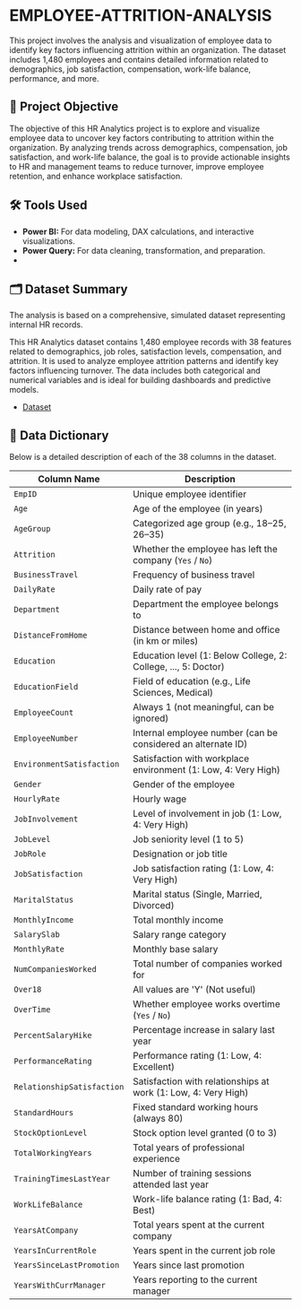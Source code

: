 # EMPLOYEE-ATTRITION-ANALYSIS
This project involves the analysis and visualization of employee data to identify key factors influencing attrition within an organization. The dataset includes 1,480 employees and contains detailed information related to demographics, job satisfaction, compensation, work-life balance, performance, and more.

## 🎯 Project Objective

The objective of this HR Analytics project is to explore and visualize employee data to uncover key factors contributing to attrition within the organization. By analyzing trends across demographics, compensation, job satisfaction, and work-life balance, the goal is to provide actionable insights to HR and management teams to reduce turnover, improve employee retention, and enhance workplace satisfaction.

## 🛠️ Tools Used
*   **Power BI:** For data modeling, DAX calculations, and interactive visualizations.
*   **Power Query:** For data cleaning, transformation, and preparation.
*   
## 🗂️ Dataset Summary

The analysis is based on a comprehensive, simulated dataset representing internal HR records.

This HR Analytics dataset contains 1,480 employee records with 38 features related to demographics, job roles, satisfaction levels, compensation, and attrition.
It is used to analyze employee attrition patterns and identify key factors influencing turnover.
The data includes both categorical and numerical variables and is ideal for building dashboards and predictive models.

- <a href="https://github.com/NITHISH261426/EMPLOYEE-ATTRITION-ANALYSIS/blob/main/HR_Analytics.csv">Dataset</a>

## 📖 Data Dictionary

Below is a detailed description of each of the 38 columns in the dataset.



| Column Name                | Description                                                    |
| -------------------------- | -------------------------------------------------------------- |
| `EmpID`                    | Unique employee identifier                                     |
| `Age`                      | Age of the employee (in years)                                 |
| `AgeGroup`                 | Categorized age group (e.g., 18–25, 26–35)                     |
| `Attrition`                | Whether the employee has left the company (`Yes` / `No`)       |
| `BusinessTravel`           | Frequency of business travel                                   |
| `DailyRate`                | Daily rate of pay                                              |
| `Department`               | Department the employee belongs to                             |
| `DistanceFromHome`         | Distance between home and office (in km or miles)              |
| `Education`                | Education level (1: Below College, 2: College, ..., 5: Doctor) |
| `EducationField`           | Field of education (e.g., Life Sciences, Medical)              |
| `EmployeeCount`            | Always 1 (not meaningful, can be ignored)                      |
| `EmployeeNumber`           | Internal employee number (can be considered an alternate ID)   |
| `EnvironmentSatisfaction`  | Satisfaction with workplace environment (1: Low, 4: Very High) |
| `Gender`                   | Gender of the employee                                         |
| `HourlyRate`               | Hourly wage                                                    |
| `JobInvolvement`           | Level of involvement in job (1: Low, 4: Very High)             |
| `JobLevel`                 | Job seniority level (1 to 5)                                   |
| `JobRole`                  | Designation or job title                                       |
| `JobSatisfaction`          | Job satisfaction rating (1: Low, 4: Very High)                 |
| `MaritalStatus`            | Marital status (Single, Married, Divorced)                     |
| `MonthlyIncome`            | Total monthly income                                           |
| `SalarySlab`               | Salary range category                                          |
| `MonthlyRate`              | Monthly base salary                                            |
| `NumCompaniesWorked`       | Total number of companies worked for                           |
| `Over18`                   | All values are 'Y' (Not useful)                                |
| `OverTime`                 | Whether employee works overtime (`Yes` / `No`)                 |
| `PercentSalaryHike`        | Percentage increase in salary last year                        |
| `PerformanceRating`        | Performance rating (1: Low, 4: Excellent)                      |
| `RelationshipSatisfaction` | Satisfaction with relationships at work (1: Low, 4: Very High) |
| `StandardHours`            | Fixed standard working hours (always 80)                       |
| `StockOptionLevel`         | Stock option level granted (0 to 3)                            |
| `TotalWorkingYears`        | Total years of professional experience                         |
| `TrainingTimesLastYear`    | Number of training sessions attended last year                 |
| `WorkLifeBalance`          | Work-life balance rating (1: Bad, 4: Best)                     |
| `YearsAtCompany`           | Total years spent at the current company                       |
| `YearsInCurrentRole`       | Years spent in the current job role                            |
| `YearsSinceLastPromotion`  | Years since last promotion                                     |
| `YearsWithCurrManager`     | Years reporting to the current manager                         |



